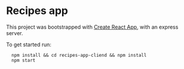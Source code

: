 # Recipes app

This project was bootstrapped with [Create React App](https://github.com/facebookincubator/create-react-app), with an express server.

To get started run:

```
  npm install && cd recipes-app-cliend && npm install
  npm start
```
